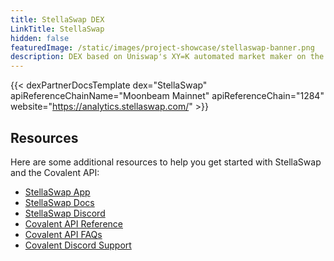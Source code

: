 ```yaml
---
title: StellaSwap DEX
LinkTitle: StellaSwap
hidden: false
featuredImage: /static/images/project-showcase/stellaswap-banner.png
description: DEX based on Uniswap's XY=K automated market maker on the Moonbeam network.
---
```


{{< dexPartnerDocsTemplate dex="StellaSwap" apiReferenceChainName="Moonbeam Mainnet" apiReferenceChain="1284" website="https://analytics.stellaswap.com/" >}}

## Resources
Here are some additional resources to help you get started with StellaSwap and the Covalent API:
- [StellaSwap App](https://app.stellaswap.com/exchange/swap?utm_source=covalent&utm_medium=partner-docs)
- [StellaSwap Docs](https://docs.stellaswap.com/?utm_source=covalent&utm_medium=partner-docs)
- [StellaSwap Discord](https://discord.stellaswap.com/?utm_source=covalent&utm_medium=partner-docs)
- [Covalent API Reference](https://covalenthq.com/docs/api/?utm_source=spiritswap&utm_medium=partner-docs)
- [Covalent API FAQs](https://www.covalenthq.com/docs/developer/faq/?utm_source=spiritswap&utm_medium=partner-docs)
- [Covalent Discord Support](https://www.covalenthq.com/discord/?utm_source=spiritswap&utm_medium=partner-docs)